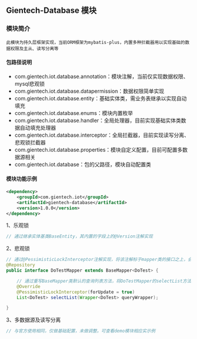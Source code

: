 ## Gientech-Database 模块

### 模块简介

```
此模块为持久层框架实现，当前ORM框架为mybatis-plus，内置多种拦截器用以实现基础的数据权限及主从、读写分离等
```

#### 包路径说明

- com.gientech.iot.database.annotation：模块注解，当前仅实现数据权限、mysql悲观锁
- com.gientech.iot.database.datapermission：数据权限简单实现
- com.gientech.iot.database.entity：基础实体类，需业务表继承以实现自动填充
- com.gientech.iot.database.enums：模块内置枚举
- com.gientech.iot.database.handler：全局处理器，目前实现基础实体类数据自动填充处理器
- com.gientech.iot.database.interceptor：全局拦截器，目前实现读写分离、悲观锁拦截器
- com.gientech.iot.database.properties：模块自定义配置，目前可配置多数据源相关
- com.gientech.iot.database：包的父路径，模块自动配置类

#### 模块功能示例

```xml
<dependency>
    <groupId>com.gientech.iot</groupId>
    <artifactId>gientech-database</artifactId>
    <version>1.0.0</version>
</dependency>
```

1、乐观锁

```java
// 通过继承实体基类BaseEntity，其内置的字段上的@Version注解实现
```

2、悲观锁

```java
// 通过@PessimisticLockInterceptor注解实现，将该注解标于mapper类的接口之上，会在sql的末尾拼接for update
@Repository
public interface DoTestMapper extends BaseMapper<DoTest> {

    // 通过重写BaseMapper类默认的查询列表方法，将DoTestMapper的selectList方法以悲观锁方式查询
    @Override
    @PessimisticLockInterceptor(forUpdate = true)
    List<DoTest> selectList(Wrapper<DoTest> queryWrapper);

}
```

3、多数据源及读写分离

```java
// 与官方使用相同，仅做基础配置，未做调整。可查看demo模块相应实示例
```